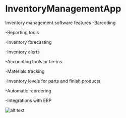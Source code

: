 # InventoryManagementApp

Inventory management software features
-Barcoding

-Reporting tools

-Inventory forecasting

-Inventory alerts

-Accounting tools or tie-ins

-Materials tracking

-Inventory levels for parts and finish products

-Automatic reordering

-Integrations with ERP


![alt text](https://github.com/gitPratikSingh/InventoryManagementApp/blob/master/InventoryIndex.png)

